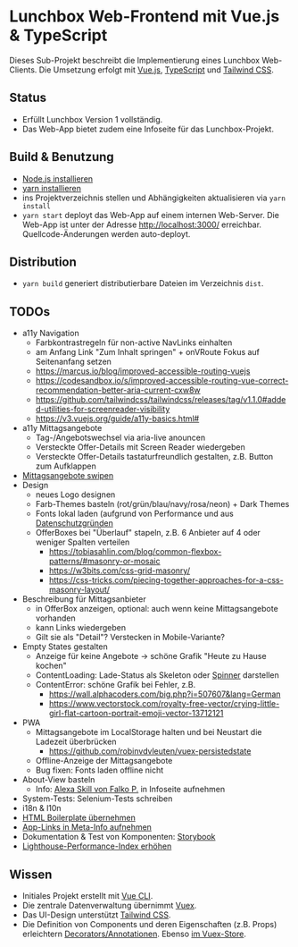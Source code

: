 # Lunchbox Web-Frontend mit Vue.js & TypeScript

Dieses Sub-Projekt beschreibt die Implementierung eines Lunchbox Web-Clients. Die Umsetzung erfolgt mit [Vue.js](https://vuejs.org/), [TypeScript](https://www.typescriptlang.org/) und [Tailwind CSS](https://tailwindcss.com/).



## Status

- Erfüllt Lunchbox Version 1 vollständig.
- Das Web-App bietet zudem eine Infoseite für das Lunchbox-Projekt.



## Build & Benutzung

- [Node.js installieren](https://nodejs.org/en/download/package-manager/)
- [yarn installieren](https://yarnpkg.com/lang/en/docs/install)
- ins Projektverzeichnis stellen und Abhängigkeiten aktualisieren via `yarn install`
- `yarn start` deployt das Web-App auf einem internen Web-Server. Die Web-App ist unter der Adresse [http://localhost:3000/](http://localhost:3000/) erreichbar. Quellcode-Änderungen werden auto-deployt.



## Distribution

- `yarn build` generiert distributierbare Dateien im Verzeichnis `dist`.



## TODOs

- a11y Navigation
    - Farbkontrastregeln für non-active NavLinks einhalten
    - am Anfang Link "Zum Inhalt springen" + onVRoute Fokus auf Seitenanfang setzen
    - https://marcus.io/blog/improved-accessible-routing-vuejs
    - https://codesandbox.io/s/improved-accessible-routing-vue-correct-recommendation-better-aria-current-cxw8w
    - https://github.com/tailwindcss/tailwindcss/releases/tag/v1.1.0#added-utilities-for-screenreader-visibility
    - https://v3.vuejs.org/guide/a11y-basics.html#
- a11y Mittagsangebote
    - Tag-/Angebotswechsel via aria-live anouncen
    - Versteckte Offer-Details mit Screen Reader wiedergeben
    - Versteckte Offer-Details tastaturfreundlich gestalten, z.B. Button zum Aufklappen
- [Mittagsangebote swipen](https://github.com/vueuse/vueuse/blob/main/packages/core/useMouse/index.ts)
- Design
    - neues Logo designen
    - Farb-Themes basteln (rot/grün/blau/navy/rosa/neon) + Dark Themes
    - Fonts lokal laden (aufgrund von Performance und aus [Datenschutzgründen](https://www.golem.de/news/landgericht-muenchen-einbindung-von-google-fonts-ist-rechtswidrig-2202-162826.html)
    - OfferBoxes bei "Überlauf" stapeln, z.B. 6 Anbieter auf 4 oder weniger Spalten verteilen
        - https://tobiasahlin.com/blog/common-flexbox-patterns/#masonry-or-mosaic
        - https://w3bits.com/css-grid-masonry/
        - https://css-tricks.com/piecing-together-approaches-for-a-css-masonry-layout/
- Beschreibung für Mittagsanbieter
    - in OfferBox anzeigen, optional: auch wenn keine Mittagsangebote vorhanden
    - kann Links wiedergeben
    - Gilt sie als "Detail"? Verstecken in Mobile-Variante?
- Empty States gestalten
    - Anzeige für keine Angebote -> schöne Grafik "Heute zu Hause kochen"
    - ContentLoading: Lade-Status als Skeleton oder [Spinner](https://scotch.io/tutorials/add-loading-indicators-to-your-vuejs-application) darstellen
    - ContentError: schöne Grafik bei Fehler, z.B.
        - https://wall.alphacoders.com/big.php?i=507607&lang=German
        - https://www.vectorstock.com/royalty-free-vector/crying-little-girl-flat-cartoon-portrait-emoji-vector-13712121
- PWA
    - Mittagsangebote im LocalStorage halten und bei Neustart die Ladezeit überbrücken
        - https://github.com/robinvdvleuten/vuex-persistedstate
    - Offline-Anzeige der Mittagsangebote
    - Bug fixen: Fonts laden offline nicht
- About-View basteln
    - Info: [Alexa Skill von Falko P.](https://www.amazon.de/s/ref=nb_sb_noss_2?__mk_de_DE=%C3%85M%C3%85%C5%BD%C3%95%C3%91&url=search-alias%3Dalexa-skills&field-keywords=lunchbox) in Infoseite aufnehmen
- System-Tests: Selenium-Tests schreiben
- i18n & l10n
- [HTML Boilerplate übernehmen](https://www.matuzo.at/blog/html-boilerplate/)
- [App-Links in Meta-Info aufnehmen](http://ricostacruz.com/cheatsheets/applinks.html)
- Dokumentation & Test von Komponenten: [Storybook](https://github.com/vuesion/vuesion/tree/master/src/app/shared/components/VueButton)
- [Lighthouse-Performance-Index erhöhen](https://blog.checklyhq.com/how-we-got-a-100-lighthouse-performance-score-for-our-vue-js-app/)



## Wissen

- Initiales Projekt erstellt mit [Vue CLI](https://cli.vuejs.org/).
- Die zentrale Datenverwaltung übernimmt [Vuex](https://vuex.vuejs.org/guide/).
- Das UI-Design unterstützt [Tailwind CSS](https://tailwindcss.com/).
- Die Definition von Components und deren Eigenschaften (z.B. Props) erleichtern [Decorators/Annotationen](https://github.com/kaorun343/vue-property-decorator). Ebenso [im Vuex-Store](https://github.com/championswimmer/vuex-module-decorators).
